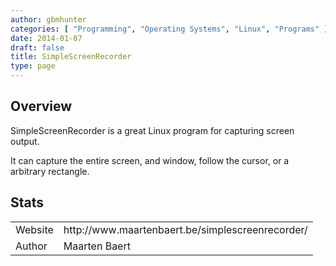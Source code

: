 ```yaml
---
author: gbmhunter
categories: [ "Programming", "Operating Systems", "Linux", "Programs" ]
date: 2014-01-07
draft: false
title: SimpleScreenRecorder
type: page
---
```


## Overview

SimpleScreenRecorder is a great Linux program for capturing screen output.

It can capture the entire screen, and window, follow the cursor, or a arbitrary rectangle.

## Stats

<table >
	<tbody >
		<tr >
			
<td >Website
</td>
			
<td >http://www.maartenbaert.be/simplescreenrecorder/
</td>
		</tr>
		<tr >
			
<td >Author
</td>
			
<td >Maarten Baert
</td>
		</tr>
	</tbody>
</table>
